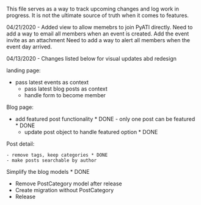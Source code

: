 This file serves as a way to track upcoming changes and log work in progress.
It is not the ultimate source of truth when it comes to features.

04/21/2020 - Added view to allow memebrs to join PyATl directly.
             Need to add a way to email all members when an event is created.
                Add the event invite as an attachment
             Need to add a way to alert all members when the event day arrived.


04/13/2020 - Changes listed below for visual updates abd redesign

landing page:

  - pass latest events as context
	- pass latest blog posts as context
	- handle form to become member
	
Blog page:

  - add featured post functionality * DONE
		- only one post can be featured * DONE
	- update post object to handle featured option * DONE

Post detail:

	- remove tags, keep categories * DONE
	- make posts searchable by author


Simplify the blog models * DONE



- Remove PostCategory model after release
- Create migration without PostCategory
- Release